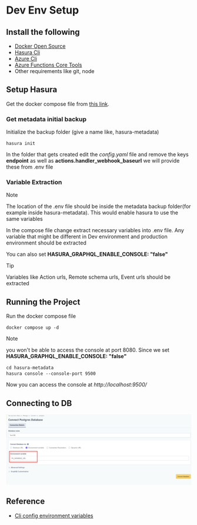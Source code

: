 # Dev Env Setup

## Install the following
* [Docker Open Source](https://www.simplilearn.com/tutorials/docker-tutorial/how-to-install-docker-on-ubuntu)  
* [Hasura Cli](https://hasura.io/docs/latest/hasura-cli/install-hasura-cli/)   
* [Azure Cli](https://learn.microsoft.com/en-us/cli/azure/)   
* [Azure Functions Core Tools](https://learn.microsoft.com/en-us/azure/azure-functions/functions-run-local)  
* Other requirements like git, node  

## Setup Hasura
Get the docker compose file from [this link](https://hasura.io/docs/latest/getting-started/docker-simple/). 

### Get metadata initial backup
Initialize the backup folder (give a name like, hasura-metadata)  
```
hasura init 
```
In the folder that gets created edit the *config.yaml* file and remove the keys **endpoint** as well as **actions.handler_webhook_baseurl** we will provide these from .env file


### Variable Extraction
> [!NOTE]  
> The location of the .env file should be inside the metadata backup folder(for example inside hasura-metadata). This would enable hasura to use the same variables
  
In the compose file change extract necessary variables into .env file. Any variable that might be different in Dev environment and production environment should be extracted   
  
You can also set **HASURA_GRAPHQL_ENABLE_CONSOLE: "false"**   
  
> [!TIP]
> Variables like Action urls, Remote schema urls, Event urls should be extracted  
  
## Running the Project
Run the docker compose file
```
docker compose up -d
```
> [!NOTE]  
> you won't be able to access the console at port 8080. Since we set **HASURA_GRAPHQL_ENABLE_CONSOLE: "false"**  

```
cd hasura-metadata
hasura console --console-port 9500
```
Now you can access the console at *http://localhost:9500/*

## Connecting to DB
![hasura db setup|500](images/1_hasura_pg_db_setup.png)

## Reference
* [Cli config environment variables](https://hasura.io/docs/latest/hasura-cli/config-reference/#environment-variables)  
